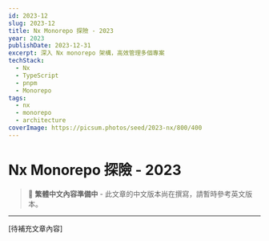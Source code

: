 ```yaml
---
id: 2023-12
slug: 2023-12
title: Nx Monorepo 探險 - 2023
year: 2023
publishDate: 2023-12-31
excerpt: 深入 Nx monorepo 架構，高效管理多個專案
techStack:
  - Nx
  - TypeScript
  - pnpm
  - Monorepo
tags:
  - nx
  - monorepo
  - architecture
coverImage: https://picsum.photos/seed/2023-nx/800/400
---
```


# Nx Monorepo 探險 - 2023

> 📝 **繁體中文內容準備中** - 此文章的中文版本尚在撰寫，請暫時參考英文版本。

---

[待補充文章內容]

